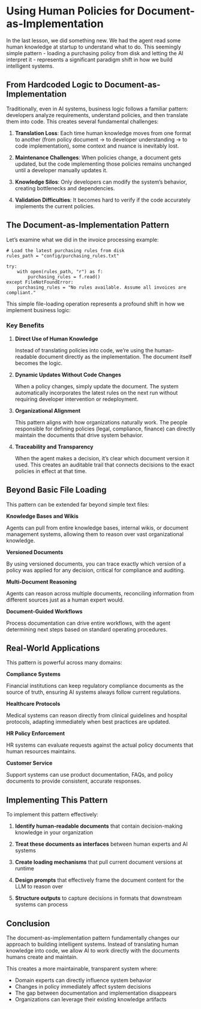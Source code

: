 # Using Human Policies for Document-as-Implementation

In the last lesson, we did something new. We had the agent read some human knowledge at startup to understand what to do. This seemingly simple pattern - loading a purchasing policy from disk and letting the AI interpret it - represents a significant paradigm shift in how we build intelligent systems.

## From Hardcoded Logic to Document-as-Implementation

Traditionally, even in AI systems, business logic follows a familiar pattern: developers analyze requirements, understand policies, and then translate them into code. This creates several fundamental challenges:

1. **Translation Loss**: Each time human knowledge moves from one format to another (from policy document → to developer understanding → to code implementation), some context and nuance is inevitably lost.

2. **Maintenance Challenges**: When policies change, a document gets updated, but the code implementing those policies remains unchanged until a developer manually updates it.

3. **Knowledge Silos**: Only developers can modify the system’s behavior, creating bottlenecks and dependencies.

4. **Validation Difficulties**: It becomes hard to verify if the code accurately implements the current policies.

## The Document-as-Implementation Pattern

Let’s examine what we did in the invoice processing example:

```
# Load the latest purchasing rules from disk
rules_path = "config/purchasing_rules.txt"

try:
    with open(rules_path, "r") as f:
        purchasing_rules = f.read()
except FileNotFoundError:
    purchasing_rules = "No rules available. Assume all invoices are compliant."
```

This simple file-loading operation represents a profound shift in how we implement business logic:

### Key Benefits

1. **Direct Use of Human Knowledge**

   Instead of translating policies into code, we’re using the human-readable document directly as the implementation. The document itself becomes the logic.

2. **Dynamic Updates Without Code Changes**

   When a policy changes, simply update the document. The system automatically incorporates the latest rules on the next run without requiring developer intervention or redeployment.

3. **Organizational Alignment**

   This pattern aligns with how organizations naturally work. The people responsible for defining policies (legal, compliance, finance) can directly maintain the documents that drive system behavior.

4. **Traceability and Transparency**

   When the agent makes a decision, it’s clear which document version it used. This creates an auditable trail that connects decisions to the exact policies in effect at that time.

## Beyond Basic File Loading

This pattern can be extended far beyond simple text files:

**Knowledge Bases and Wikis**

Agents can pull from entire knowledge bases, internal wikis, or document management systems, allowing them to reason over vast organizational knowledge.

**Versioned Documents**

By using versioned documents, you can trace exactly which version of a policy was applied for any decision, critical for compliance and auditing.

**Multi-Document Reasoning**

Agents can reason across multiple documents, reconciling information from different sources just as a human expert would.

**Document-Guided Workflows**

Process documentation can drive entire workflows, with the agent determining next steps based on standard operating procedures.

## Real-World Applications

This pattern is powerful across many domains:

**Compliance Systems**

Financial institutions can keep regulatory compliance documents as the source of truth, ensuring AI systems always follow current regulations.

**Healthcare Protocols**

Medical systems can reason directly from clinical guidelines and hospital protocols, adapting immediately when best practices are updated.

**HR Policy Enforcement**

HR systems can evaluate requests against the actual policy documents that human resources maintains.

**Customer Service**

Support systems can use product documentation, FAQs, and policy documents to provide consistent, accurate responses.

## Implementing This Pattern

To implement this pattern effectively:

1. **Identify human-readable documents** that contain decision-making knowledge in your organization

2. **Treat these documents as interfaces** between human experts and AI systems

3. **Create loading mechanisms** that pull current document versions at runtime

4. **Design prompts** that effectively frame the document content for the LLM to reason over

5. **Structure outputs** to capture decisions in formats that downstream systems can process

## Conclusion

The document-as-implementation pattern fundamentally changes our approach to building intelligent systems. Instead of translating human knowledge into code, we allow AI to work directly with the documents humans create and maintain.

This creates a more maintainable, transparent system where:

- Domain experts can directly influence system behavior
- Changes in policy immediately affect system decisions
- The gap between documentation and implementation disappears
- Organizations can leverage their existing knowledge artifacts
